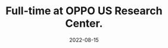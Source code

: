 ---
title: Full-time at OPPO US Research Center.
summary: I began working as a full-time Senior Research Engineer at Innopeak Technology, Inc. (a.k.a OPPO US Research Center), focusing on XR (MR/AR/VR) related projects.
date: 2022-08-15
---